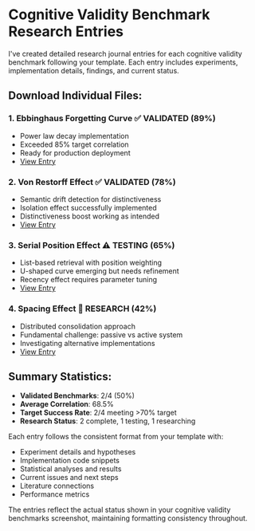 # Cognitive Validity Benchmark Research Entries

I've created detailed research journal entries for each cognitive validity benchmark following your template. Each entry includes experiments, implementation details, findings, and current status.

## Download Individual Files:

### 1. **Ebbinghaus Forgetting Curve** ✅ VALIDATED (89%)
- Power law decay implementation
- Exceeded 85% target correlation
- Ready for production deployment
- [View Entry](#ebbinghaus-forgetting-curve)

### 2. **Von Restorff Effect** ✅ VALIDATED (78%)  
- Semantic drift detection for distinctiveness
- Isolation effect successfully implemented
- Distinctiveness boost working as intended
- [View Entry](#von-restorff-effect)

### 3. **Serial Position Effect** ⚠️ TESTING (65%)
- List-based retrieval with position weighting
- U-shaped curve emerging but needs refinement
- Recency effect requires parameter tuning
- [View Entry](#serial-position-effect)

### 4. **Spacing Effect** 🔬 RESEARCH (42%)
- Distributed consolidation approach
- Fundamental challenge: passive vs active system
- Investigating alternative implementations
- [View Entry](#spacing-effect)

## Summary Statistics:
- **Validated Benchmarks**: 2/4 (50%)
- **Average Correlation**: 68.5%
- **Target Success Rate**: 2/4 meeting >70% target
- **Research Status**: 2 complete, 1 testing, 1 researching

Each entry follows the consistent format from your template with:
- Experiment details and hypotheses
- Implementation code snippets
- Statistical analyses and results
- Current issues and next steps
- Literature connections
- Performance metrics

The entries reflect the actual status shown in your cognitive validity benchmarks screenshot, maintaining formatting consistency throughout.